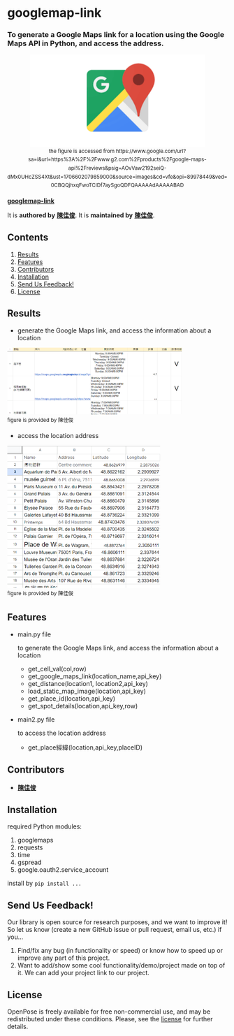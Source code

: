 # googlemap-link
### To generate a Google Maps link for a location using the Google Maps API in Python, and access the address.

<p align="center">
    <img src=".vscode/map_api.png" width="400">
    <br>
    <sup>the figure is accessed from https://www.google.com/url?sa=i&url=https%3A%2F%2Fwww.g2.com%2Fproducts%2Fgoogle-maps-api%2Freviews&psig=AOvVaw2192seiQ-dMx0UHcZSS4Xt&ust=1706602079859000&source=images&cd=vfe&opi=89978449&ved=0CBQQjhxqFwoTCIDf7aySgoQDFQAAAAAdAAAAABAD
    </sup>
</p>



[**googlemap-link**](https://github.com/jerryboy1031/googlemap-link) 

It is **authored by** [**陳佳俊**](https://github.com/jerryboy1031). It is **maintained by** [**陳佳俊**](https://github.com/jerryboy1031).


## Contents
1. [Results](#results)
2. [Features](#features)
3. [Contributors](#contributors)
4. [Installation](#installation)
5. [Send Us Feedback!](#send-us-feedback)
6. [License](#license)



## Results

- generate the Google Maps link, and access the information about a location
<p align="left">
    <img src=".vscode/cover2.png" width="400">
    <br>
    <sup>figure is provided by 陳佳俊
    </sup>
</p>

- access the location address
<p align="left">
    <img src=".vscode/cover.png" width="350">
    <br>
    <sup>figure is provided by 陳佳俊
    </sup>
</p>


## Features

- main.py file

  to generate the Google Maps link, and access the information about a location
  - get_cell_val(col,row)
  - get_google_maps_link(location_name,api_key)
  - get_distance(location1, location2,api_key)
  - load_static_map_image(location,api_key)
  - get_place_id(location,api_key)
  - get_spot_details(location,api_key,row)
    
- main2.py file

  to access the location address
  - get_place經緯(location,api_key,placeID)


## Contributors
- [**陳佳俊**](https://github.com/jerryboy1031)

## Installation
required Python modules:
1. googlemaps 
2. requests
3. time
4. gspread
5. google.oauth2.service_account

install by `pip install ...`

## Send Us Feedback!
Our library is open source for research purposes, and we want to improve it! So let us know (create a new GitHub issue or pull request, email us, etc.) if you...
1. Find/fix any bug (in functionality or speed) or know how to speed up or improve any part of this project.
2. Want to add/show some cool functionality/demo/project made on top of it. We can add your project link to our project.

## License
OpenPose is freely available for free non-commercial use, and may be redistributed under these conditions. Please, see the [license](./LICENSE) for further details.
